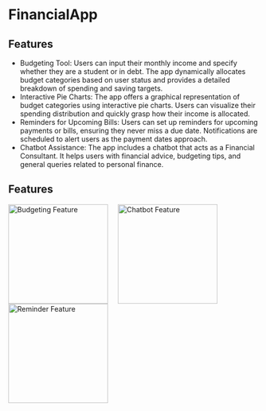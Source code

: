 # FinancialApp
## Features

* Budgeting Tool: Users can input their monthly income and specify whether they are a student or in debt. The app dynamically allocates budget categories based on user status and provides a detailed breakdown of spending and saving targets.
* Interactive Pie Charts: The app offers a graphical representation of budget categories using interactive pie charts. Users can visualize their spending distribution and quickly grasp how their income is allocated.
* Reminders for Upcoming Bills: Users can set up reminders for upcoming payments or bills, ensuring they never miss a due date. Notifications are scheduled to alert users as the payment dates approach.
* Chatbot Assistance: The app includes a chatbot that acts as a Financial Consultant. It helps users with financial advice, budgeting tips, and general queries related to personal finance.

## Features

<div style="display: flex; flex-wrap: wrap">
    <img src="https://github.com/jmai321/financialapp/raw/main/budgetingfeature.gif" alt="Budgeting Feature" width="200" style="margin-right: 20px;"/>
    <img src="https://github.com/jmai321/financialapp/raw/main/chatbotfeature.gif" alt="Chatbot Feature" width="200" style="margin-right: 20px;"/>
    <img src="https://github.com/jmai321/financialapp/raw/main/reminderfeature.gif" alt="Reminder Feature" width="200"/>
</div>

